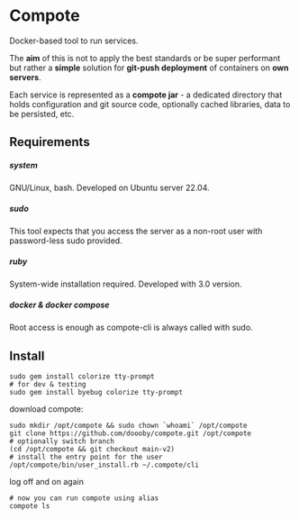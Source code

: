 # Compote
Docker-based tool to run services.

The **aim** of this is not to apply the best standards or be super performant but rather a **simple** solution for **git-push deployment** of containers on **own servers**.

Each service is represented as a **compote jar** - a dedicated directory that holds configuration and git source code, optionally cached libraries, data to be persisted, etc.

## Requirements

##### system
GNU/Linux, bash. Developed on Ubuntu server 22.04.

##### sudo
This tool expects that you access the server as a non-root user with password-less sudo provided.

##### ruby
System-wide installation required. Developed with 3.0 version.

##### docker & docker compose
Root access is enough as compote-cli is always called with sudo.

## Install

```shell
sudo gem install colorize tty-prompt
# for dev & testing
sudo gem install byebug colorize tty-prompt
```

download compote:
```shell
sudo mkdir /opt/compote && sudo chown `whoami` /opt/compote
git clone https://github.com/doooby/compote.git /opt/compote
# optionally switch branch
(cd /opt/compote && git checkout main-v2)
# install the entry point for the user
/opt/compote/bin/user_install.rb ~/.compote/cli
```

log off and on again
```shell
# now you can run compote using alias
compote ls
```
